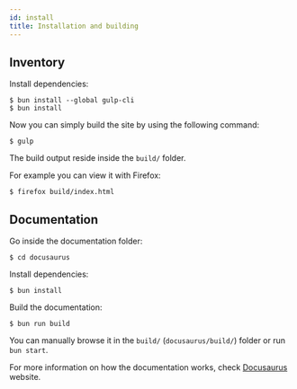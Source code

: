 ```yaml
---
id: install
title: Installation and building
---
```

## Inventory

Install dependencies:

```plaintext
$ bun install --global gulp-cli
$ bun install
```

Now you can simply build the site by using the following command:

```plaintext
$ gulp
```

The build output reside inside the `build/` folder.

For example you can view it with Firefox:

```plaintext
$ firefox build/index.html
```

## Documentation

Go inside the documentation folder:

```plaintext
$ cd docusaurus
```

Install dependencies:

```plaintext
$ bun install
```

Build the documentation:

```plaintext
$ bun run build
```

You can manually browse it in the `build/` (`docusaurus/build/`) folder or run `bun start`.

For more information on how the documentation works, check [Docusaurus](https://docusaurus.io/) website.
